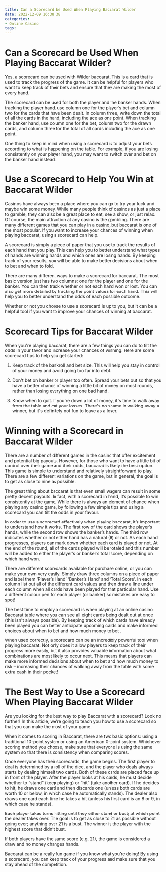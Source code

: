 ```yaml
---
title: Can a Scorecard be Used When Playing Baccarat Wilder 
date: 2022-12-09 16:38:38
categories:
- Online Casino
tags:
---
```



#  Can a Scorecard be Used When Playing Baccarat Wilder? 

Yes, a scorecard can be used with Wilder baccarat. This is a card that is used to track the progress of the game. It can be helpful for players who want to keep track of their bets and ensure that they are making the most of every hand.

The scorecard can be used for both the player and the banker hands. When tracking the player hand, use column one for the player’s bet and column two for the cards that have been dealt. In column three, write down the total of all the cards in the hand, including the ace as one point. When tracking the banker hand, use column one for the bet, column two for the drawn cards, and column three for the total of all cards including the ace as one point.

One thing to keep in mind when using a scorecard is to adjust your bets according to what is happening on the table. For example, if you are losing consistently on your player hand, you may want to switch over and bet on the banker hand instead.

#  Use a Scorecard to Help You Win at Baccarat Wilder 

Casinos have always been a place where you can go to try your luck and maybe win some money. While many people think of casinos as just a place to gamble, they can also be a great place to eat, see a show, or just relax. Of course, the main attraction at any casino is the gambling. There are many different games that you can play in a casino, but baccarat is one of the most popular. If you want to increase your chances of winning when playing baccarat, using a scorecard can help.

A scorecard is simply a piece of paper that you use to track the results of each hand that you play. This can help you to better understand what types of hands are winning hands and which ones are losing hands. By keeping track of your results, you will be able to make better decisions about when to bet and when to fold.

There are many different ways to make a scorecard for baccarat. The most basic version just has two columns: one for the player and one for the banker. You can then track whether or not each hand won or lost. You can also get more detailed by tracking the point values for each hand. This will help you to better understand the odds of each possible outcome.

Whether or not you choose to use a scorecard is up to you, but it can be a helpful tool if you want to improve your chances of winning at baccarat.

#  Scorecard Tips for Baccarat Wilder 

When you're playing baccarat, there are a few things you can do to tilt the odds in your favor and increase your chances of winning. Here are some scorecard tips to help you get started:

1. Keep track of the bankroll and bet size. This will help you stay in control of your money and avoid going too far into debt.

2. Don't bet on banker or player too often. Spread your bets out so that you have a better chance of winning a little bit of money on most rounds, rather than losing everything on one bad hand.

3. Know when to quit. If you're down a lot of money, it's time to walk away from the table and cut your losses. There's no shame in walking away a winner, but it's definitely not fun to leave as a loser.

#  Winning with a Scorecard in Baccarat Wilder 
There are a number of different games in the casino that offer excitement and potential big payouts. However, for those who want to have a little bit of control over their game and their odds, baccarat is likely the best option. This game is simple to understand and relatively straightforward to play. There are a few different variations on the game, but in general, the goal is to get as close to nine as possible. 

The great thing about baccarat is that even small wagers can result in some pretty decent payouts. In fact, with a scorecard in hand, it’s possible to win consistently at the game. While there is always an element of chance when playing any casino game, by following a few simple tips and using a scorecard you can tilt the odds in your favour. 

In order to use a scorecard effectively when playing baccarat, it’s important to understand how it works. The first row of the card shows the player’s hands, while the second row shows the banker’s hands. The third row indicates whether or not either hand has a natural (9) or not. As each hand progresses, players can mark down whether each card is played or not. At the end of the round, all of the cards played will be totaled and this number will be added to either the player’s or banker’s total score, depending on which hand won. 

There are different scorecards available for purchase online, or you can make your own very easily. Simply draw three columns on a piece of paper and label them ‘Player’s Hand’ ‘Banker’s Hand’ and ‘Total Score’. In each column list out all of the different card values and then draw a line under each column when all cards have been played for that particular hand. Use a different colour pen for each player (or banker) so mistakes are easy to spot! 

The best time to employ a scorecard is when playing at an online casino Baccarat table where you can see all eight cards being dealt out at once (this isn't always possible). By keeping track of which cards have already been played you can better anticipate upcoming cards and make informed choices about when to bet and how much money to bet .


When used correctly, a scorecard can be an incredibly powerful tool when playing baccarat. Not only does it allow players to keep track of their progress more easily, but it also provides valuable information about what combinations are most likely to occur next. This means that players can make more informed decisions about when to bet and how much money to risk – increasing their chances of walking away from the table with some extra cash in their pocket!

#  The Best Way to Use a Scorecard When Playing Baccarat Wilder

Are you looking for the best way to play Baccarat with a scorecard? Look no further! In this article, we’re going to teach you how to use a scorecard so that you can make the most of your game.

When it comes to scoring in Baccarat, there are two basic options: using a traditional 10-point system or using an American 0-point system. Whichever scoring method you choose, make sure that everyone is using the same system so that there is consistency when comparing scores.

Once everyone has their scorecards, the game begins. The first player to deal is determined by a roll of the dice, and the player who deals always starts by dealing himself two cards. Both of these cards are placed face up in front of the player. After the player looks at his cards, he must decide whether to “stand” (keep playing) or “hit” (take another card). If he decides to hit, he draws one card and then discards one (unless both cards are worth 10 or below, in which case he automatically stands). The dealer also draws one card each time he takes a hit (unless his first card is an 8 or 9, in which case he stands).


Each player takes turns hitting until they either stand or bust; at which point the dealer takes over. The goal is to get as close to 21 as possible without going over; anything over 21 is a bust. The winner is the player with the highest score that didn’t bust.

If both players have the same score (e.g. 21), the game is considered a draw and no money changes hands.

Baccarat can be a really fun game if you know what you’re doing! By using a scorecard, you can keep track of your progress and make sure that you stay ahead of the competition.